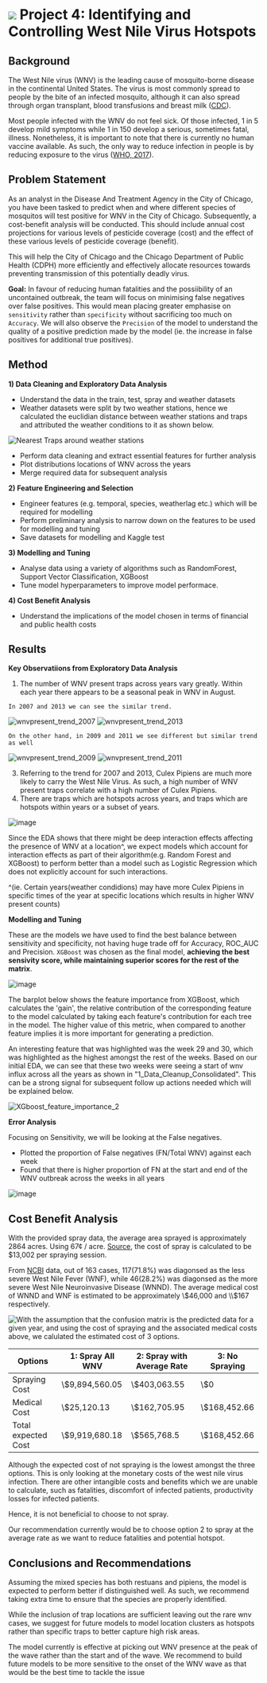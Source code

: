 # ![](https://ga-dash.s3.amazonaws.com/production/assets/logo-9f88ae6c9c3871690e33280fcf557f33.png) Project 4: Identifying and Controlling West Nile Virus Hotspots

## Background

The West Nile virus (WNV) is the leading cause of mosquito-borne disease in the continental United States. The virus is most commonly spread to people by the bite of an infected mosquito, although it can also spread through organ transplant, blood transfusions and breast milk ([CDC](https://www.cdc.gov/westnile/index.html)).

Most people infected with the WNV do not feel sick. Of those infected, 1 in 5 develop mild symptoms while 1 in 150 develop a serious, sometimes fatal, illness. Nonetheless, it is important to note that there is currently no human vaccine available. As such, the only way to reduce infection in people is by  reducing exposure to the virus ([WHO, 2017](https://www.who.int/news-room/fact-sheets/detail/west-nile-virus)).

## Problem Statement
As an analyst in the Disease And Treatment Agency in the City of Chicago, you have been tasked to predict when and where different species of mosquitos will test positive for WNV in the City of Chicago. Subsequently, a cost-benefit analysis will be conducted. This should include annual cost projections for various levels of pesticide coverage (cost) and the effect of these various levels of pesticide coverage (benefit).

This will help the City of Chicago and the Chicago Department of Public Health (CDPH) more efficiently and effectively allocate resources towards preventing transmission of this potentially deadly virus.

**Goal:**
In favour of reducing human fatalities and the possiibility of an uncontained outbreak, the team will focus on minimising false negatives over false positives. This would mean placing greater emphasise on `sensitivity` rather than `specificity` without sacrificing too much on `Accuracy`. We will also observe the `Precision` of the model to understand the quality of a positive prediction made by the model (ie. the increase in false positives for additional true positives).


## Method
**1) Data Cleaning and Exploratory Data Analysis**
- Understand the data in the train, test, spray and weather datasets
- Weather datasets were split by two weather stations, hence we calculated the euclidian distance between weather stations and traps and attributed the weather conditions to it as shown below. 

![Nearest Traps around weather stations](https://user-images.githubusercontent.com/98629542/164117440-f4c92dfa-b0b7-4ecf-a9e0-dbbbdbaa4779.png)

- Perform data cleaning and extract essential features for further analysis
- Plot distributions locations of WNV across the years
- Merge required data for subsequent analysis 

**2) Feature Engineering and Selection**
- Engineer features (e.g. temporal, species, weatherlag etc.) which will be required for modelling
- Perform preliminary analysis to narrow down on the features to be used for modelling and tuning
- Save datasets for modelling and Kaggle test

**3) Modelling and Tuning**
- Analyse data using a variety of algorithms such as RandomForest, Support Vector Classification, XGBoost
- Tune model hyperparameters to improve model performace.

**4) Cost Benefit Analysis**
- Understand the implications of the model chosen in terms of financial and public health costs


## Results
**Key Observatiions from Exploratory Data Analysis**
1) The number of WNV present traps across years vary greatly. Within each year there appears to be a seasonal peak in WNV in August.

`In 2007 and 2013 we can see the similar trend.`

![wnvpresent_trend_2007](https://user-images.githubusercontent.com/98629542/164122669-e1f7d0f6-cbd7-47a1-bad5-f0ebcab3add7.png)
![wnvpresent_trend_2013](https://user-images.githubusercontent.com/98629542/164122693-e148fc2e-054f-45c7-bf70-a8c2667d1295.png)


`On the other hand, in 2009 and 2011 we see different but similar trend as well`

![wnvpresent_trend_2009](https://user-images.githubusercontent.com/98629542/164122685-aac0b469-651a-4db6-890e-5c0afdb2cbf7.png)
![wnvpresent_trend_2011](https://user-images.githubusercontent.com/98629542/164122689-cfbeeeeb-2b1a-46b2-affa-610fa0b599a4.png)



3) Referring to the trend for 2007 and 2013, Culex Pipiens are much more likely to carry the West Nile Virus. As such, a high number of WNV present traps correlate with a high number of Culex Pipiens.
4) There are traps which are hotspots across years, and traps which are hotspots within years or a subset of years.

![image](https://user-images.githubusercontent.com/98629542/164116803-190eba85-9356-4f10-8c73-653916153052.png)


Since the EDA shows that there might be deep interaction effects affecting the presence of WNV at a location^, we expect models which account for interaction effects as part of their algorithm(e.g. Random Forest and XGBoost) to perform better than a model such as Logistic Regression which does not explicitly account for such interactions.

^(ie. Certain years(weather condidions) may have more Culex Pipiens in specific times of the year at specific locations which results in higher WNV present counts)

**Modelling and Tuning**

These are the models we have used to find the best balance between sensitivity and specificity, not having huge trade off for Accuracy, ROC_AUC and Precision. `XGBoost` was chosen as the final model, **achieving the best sensivity score, while maintaining superior scores for the rest of the matrix**.

![image](https://user-images.githubusercontent.com/98629542/164115280-4c040185-7d3d-4e23-8903-7969ce490d40.png)

The barplot below shows the feature importance from XGBoost, which calculates the 'gain', the relative contribution of the corresponding feature to the model calculated by taking each feature's contribution for each tree in the model. The higher value of this metric, when compared to another feature implies it is more important for generating a prediction. 

An interesting feature that was highlighted was the week 29 and 30, which was highlighted as the highest amongst the rest of the weeks. Based on our initial EDA, we can see that these two weeks were seeing a start of wnv influx across all the years as shown in "1_Data_Cleanup_Consolidated". This can be a strong signal for subsequent follow up actions needed which will be explained below.  

![XGboost_feature_importance_2](https://user-images.githubusercontent.com/98629542/164115523-5d2aa5ac-a3b0-404d-9111-adbcbceeccc1.png)



**Error Analysis** 

Focusing on Sensitivity, we will be looking at the False negatives. 
- Plotted the proportion of False negatives (FN/Total WNV) against each week 
- Found that there is higher proportion of FN at the start and end of the WNV outbreak across the weeks in all years 

![image](https://user-images.githubusercontent.com/98629542/164117155-8128f4b2-4869-459e-9a02-4939f45cda63.png)


## Cost Benefit Analysis

With the provided spray data, the average area sprayed is approximately 2864 acres. 
Using 67¢ / acre. [Source](https://www.centralmosquitocontrol.com/-/media/files/centralmosquitocontrol-na/us/resources-lit%20files/zenivex%20cost%20comparison%20fact%20sheet.pdf), the cost of spray is calculated to be $13,002 per spraying session.

From [NCBI](https://www.ncbi.nlm.nih.gov/pmc/articles/PMC3322011/) data, out of 163 cases, 117(71.8\%) was diagonsed as the less severe West Nile Fever (WNF), while 46(28.2\%) was diagonsed as the more severe West Nile Neuroinvasive Disease (WNND). The average medical cost of WNND and WNF is estimated to be approximately \\$46,000 and \\$167 respectively.

<img src="../Pictures/XGBoost_Confusion_Matrix.png" style='float:left'>
With the assumption that the confusion matrix is the predicted data for a given year, and using the cost of spraying and the associated medical costs above, we calulated the estimated cost of 3 options.

|Options|1: Spray All WNV|2: Spray with Average Rate|3: No Spraying|
|---|---|---|---|
|Spraying Cost|\\$9,894,560.05|\\$403,063.55|\\$0|
|Medical Cost|\\$25,120.13|\\$162,705.95|\\$168,452.66|
|Total expected Cost|\\$9,919,680.18|\\$565,768.5|\\$168,452.66|

Although the expected cost of not spraying is the lowest amongst the three options. This is only looking at the monetary costs of the west nile virus infection. There are other intangible costs and benefits which we are unable to calculate, such as fatalities, discomfort of infected patients, productivity losses for infected patients.

Hence, it is not beneficial to choose to not spray.

Our recommendation currently would be to choose option 2 to spray at the average rate as we want to reduce fatalities and potential hotspot.


## Conclusions and Recommendations

Assuming the mixed species has both restuans and pipiens,  the model is expected to perform better if distinguished well. As such, we recommend taking extra time to ensure that the species are properly identified. 

While the inclusion of trap locations are sufficient leaving out the rare wnv cases, we suggest for future models to model location clusters as hotspots rather than specific traps to better capture high risk areas. 

The model currently is effective at picking out WNV presence at the peak of the wave rather than the start and of the wave. We recommend to build future models to be more sensitive to the onset of the WNV wave as that would be the best time to tackle the issue 


